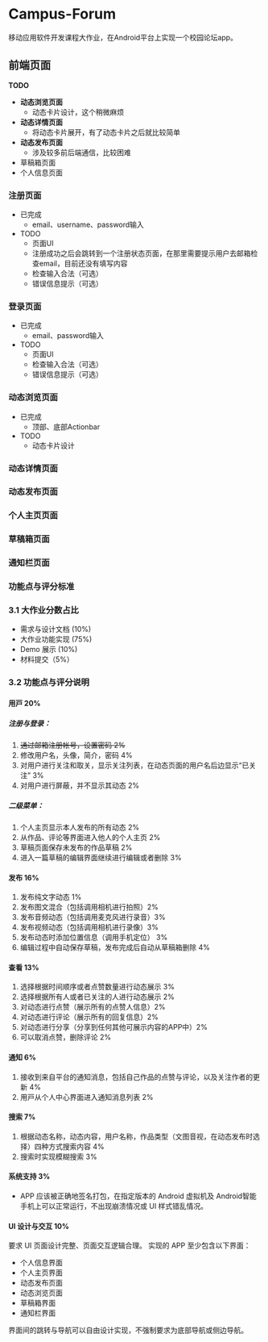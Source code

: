 # Campus-Forum

移动应用软件开发课程大作业，在Android平台上实现一个校园论坛app。

## 前端页面

**TODO**

+ **动态浏览页面**
  + 动态卡片设计，这个稍微麻烦
+ **动态详情页面**
  + 将动态卡片展开，有了动态卡片之后就比较简单
+ **动态发布页面**
  + 涉及较多前后端通信，比较困难
+ 草稿箱页面
+ 个人信息页面

### 注册页面

+ 已完成
  + email、username、password输入
+ TODO
  + 页面UI
  + 注册成功之后会跳转到一个注册状态页面，在那里需要提示用户去邮箱检查email，目前还没有填写内容
  + 检查输入合法（可选）
  + 错误信息提示（可选）

### 登录页面

+ 已完成
  + email、password输入
+ TODO
  + 页面UI
  + 检查输入合法（可选）
  + 错误信息提示（可选）

### 动态浏览页面

+ 已完成
  + 顶部、底部Actionbar
+ TODO
  + 动态卡片设计

### 动态详情页面

### 动态发布页面

### 个人主页页面

### 草稿箱页面

### 通知栏页面

### 功能点与评分标准

### 3.1 大作业分数占比

- 需求与设计文档 (10%)
- 大作业功能实现 (75%)
- Demo 展示 (10%)
- 材料提交（5%）

### 3.2 功能点与评分说明

#### ⽤⼾ 20%

##### 注册与登录：

1. ~~通过邮箱注册帐号，设置密码 2%~~
2. 修改用户名，头像，简介，密码 4%
3. 对用户进行关注和取关，显示关注列表，在动态页面的用户名后边显示“已关注” 3%
4. 对用户进行屏蔽，并不显示其动态 2%

##### 二级菜单：

1. 个人主页显示本人发布的所有动态 2%
2. 从作品、评论等界⾯进⼊他⼈的个人主⻚ 2%
3. 草稿页面保存未发布的作品草稿 2%
4. 进⼊⼀篇草稿的编辑界⾯继续进行编辑或者删除 3%

#### 发布 16%

1. 发布纯文字动态 1%
2. 发布图文混合（包括调用相机进行拍照）2%
3. 发布音频动态（包括调用麦克风进行录音）3%
4. 发布视频动态（包括调用相机进行录像）3%
5. 发布动态时添加位置信息（调用手机定位） 3%
6. 编辑过程中⾃动保存草稿，发布完成后自动从草稿箱删除 4%

#### 查看 13%

1. 选择根据时间顺序或者点赞数量进行动态展示 3%
2. 选择根据所有人或者已关注的人进行动态展示 2%
3. 对动态进行点赞（展示所有的点赞人信息）2%
4. 对动态进行评论（展示所有的回复信息）2%
5. 对动态进行分享（分享到任何其他可展示内容的APP中）2%
6. 可以取消点赞，删除评论 2%

#### 通知 6%

1. 接收到来⾃平台的通知消息，包括⾃⼰作品的点赞与评论，以及关注作者的更新 4%
2. ⽤⼾从个⼈中⼼界⾯进⼊通知消息列表 2%

#### 搜索 7%

1. 根据动态名称，动态内容，用户名称，作品类型（文图音视，在动态发布时选择）四种方式搜索内容 4%
2. 搜索时实现模糊搜索 3%

#### 系统支持 3%

- APP 应该被正确地签名打包，在指定版本的 Android 虚拟机及 Android智能手机上可以正常运行，不出现崩溃情况或 UI 样式错乱情况。

#### UI 设计与交互 10%

要求 UI 页面设计完整、页面交互逻辑合理。 实现的 APP 至少包含以下界面：

- 个人信息界面
- 个人主页界面
- 动态发布页面
- 动态浏览页面
- 草稿箱界面
- 通知栏界面

界面间的跳转与导航可以自由设计实现，不强制要求为底部导航或侧边导航。



